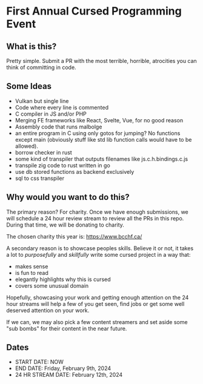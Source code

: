 # First Annual Cursed Programming Event

## What is this?

Pretty simple. Submit a PR with the most terrible, horrible, atrocities you can think of committing in code.

## Some Ideas

- Vulkan but single line
- Code where every line is commented
- C compiler in JS and/or PHP
- Merging FE frameworks like React, Svelte, Vue, for no good reason
- Assembly code that runs malbolge
-  an entire program in C using only gotos for jumping? No functions except main (obviously stuff like std lib function calls would have to be allowed).
- borrow checker in rust
- some kind of transpiler that outputs filenames like js.c.h.bindings.c.js
- transpile zig code to rust written in go
- use db stored functions as backend exclusively
- sql to css transpiler

## Why would you want to do this?

The primary reason? For charity. Once we have enough submissions, we will schedule a 24 hour review stream to review all the PRs in this repo. During that time, we will be donating to charity.

The chosen charity this year is: https://www.bcchf.ca/

A secondary reason is to showcase peoples skills. Believe it or not, it takes a lot to *purposefully* and *skillfully* write some cursed project in a way that:

- makes sense
- is fun to read
- elegantly highlights why this is cursed
- covers some unusual domain

Hopefully, showcasing your work and getting enough attention on the 24 hour streams will help a few of you get seen, find jobs or get some well deserved attention on your work.

If we can, we may also pick a few content streamers and set aside some "sub bombs" for their content in the near future.

## Dates

- START DATE: NOW
- END DATE: Friday, February 9th, 2024
- 24 HR STREAM DATE: February 12th, 2024
